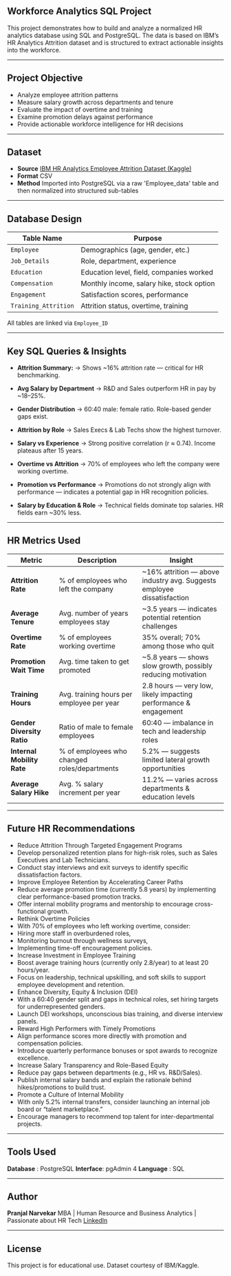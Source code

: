 ## Workforce Analytics SQL Project

This project demonstrates how to build and analyze a normalized HR analytics database using SQL and PostgreSQL. The data is based on IBM’s HR Analytics Attrition dataset and is structured to extract actionable insights into the workforce. 

---

## Project Objective
- Analyze employee attrition patterns
- Measure salary growth across departments and tenure
- Evaluate the impact of overtime and training
- Examine promotion delays against performance
- Provide actionable workforce intelligence for HR decisions

---

## Dataset
- **Source**  [IBM HR Analytics Employee Attrition Dataset (Kaggle)](https://www.kaggle.com/datasets/pavansubhasht/ibm-hr-analytics-attrition-dataset)
- **Format**  CSV
- **Method**  Imported into PostgreSQL via a raw 'Employee_data' table and then normalized into structured sub-tables

---

## Database Design

| Table Name           | Purpose                                   |
|----------------------|-------------------------------------------|
| `Employee`           | Demographics (age, gender, etc.)          |
| `Job_Details`        | Role, department, experience              |
| `Education`          | Education level, field, companies worked  |
| `Compensation`       | Monthly income, salary hike, stock option |
| `Engagement`         | Satisfaction scores, performance          |
| `Training_Attrition` | Attrition status, overtime, training      |

 All tables are linked via `Employee_ID`

---

## Key SQL Queries & Insights

- **Attrition Summary:**
→ Shows ~16% attrition rate — critical for HR benchmarking.

- **Avg Salary by Department**
→ R&D and Sales outperform HR in pay by ~18–25%.

- **Gender Distribution**
→ 60:40 male: female ratio. Role-based gender gaps exist.

- **Attrition by Role**
→ Sales Execs & Lab Techs show the highest turnover.

- **Salary vs Experience**
→ Strong positive correlation (r ≈ 0.74). Income plateaus after 15 years.

- **Overtime vs Attrition**
→ 70% of employees who left the company were working overtime.

- **Promotion vs Performance**
→ Promotions do not strongly align with performance — indicates a potential gap in HR recognition policies.

- **Salary by Education & Role**
→ Technical fields dominate top salaries. HR fields earn ~30% less.

---

## HR Metrics Used

| **Metric**                 | **Description**                              | **Insight**                                                             |
| -------------------------- | -------------------------------------------- | ----------------------------------------------------------------------- |
| **Attrition Rate**         | % of employees who left the company          | \~16% attrition — above industry avg. Suggests employee dissatisfaction |
| **Average Tenure**         | Avg. number of years employees stay          | \~3.5 years — indicates potential retention challenges                  |
| **Overtime Rate**          | % of employees working overtime              | 35% overall; 70% among those who quit                                   |
| **Promotion Wait Time**    | Avg. time taken to get promoted              | \~5.8 years — shows slow growth, possibly reducing motivation           |
| **Training Hours**         | Avg. training hours per employee per year    | 2.8 hours — very low, likely impacting performance & engagement         |
| **Gender Diversity Ratio** | Ratio of male to female employees            | 60:40 — imbalance in tech and leadership roles                          |
| **Internal Mobility Rate** | % of employees who changed roles/departments | 5.2% — suggests limited lateral growth opportunities                    |
| **Average Salary Hike**    | Avg. % salary increment per year             | 11.2% — varies across departments & education levels                    |

---

## Future HR Recommendations

- Reduce Attrition Through Targeted Engagement Programs
- Develop personalized retention plans for high-risk roles, such as Sales Executives and Lab Technicians.
- Conduct stay interviews and exit surveys to identify specific dissatisfaction factors.
- Improve Employee Retention by Accelerating Career Paths
- Reduce average promotion time (currently 5.8 years) by implementing clear performance-based promotion tracks.
- Offer internal mobility programs and mentorship to encourage cross-functional growth.
- Rethink Overtime Policies
- With 70% of employees who left working overtime, consider:
- Hiring more staff in overburdened roles,
- Monitoring burnout through wellness surveys,
- Implementing time-off encouragement policies.
- Increase Investment in Employee Training
- Boost average training hours (currently only 2.8/year) to at least 20 hours/year.
- Focus on leadership, technical upskilling, and soft skills to support employee development and retention.
- Enhance Diversity, Equity & Inclusion (DEI)
- With a 60:40 gender split and gaps in technical roles, set hiring targets for underrepresented genders.
- Launch DEI workshops, unconscious bias training, and diverse interview panels.
- Reward High Performers with Timely Promotions
- Align performance scores more directly with promotion and compensation policies.
- Introduce quarterly performance bonuses or spot awards to recognize excellence.
- Increase Salary Transparency and Role-Based Equity
- Reduce pay gaps between departments (e.g., HR vs. R&D/Sales).
- Publish internal salary bands and explain the rationale behind hikes/promotions to build trust.
- Promote a Culture of Internal Mobility
- With only 5.2% internal transfers, consider launching an internal job board or “talent marketplace.”
- Encourage managers to recommend top talent for inter-departmental projects.

---

## Tools Used

**Database** : PostgreSQL
**Interface**: pgAdmin 4
**Language** : SQL

---

## Author

**Pranjal Narvekar**
MBA | Human Resource and Business Analytics | Passionate about HR Tech
[LinkedIn](https://www.linkedin.com/in/pranjalnnarvekar24)

---

## License
This project is for educational use. Dataset courtesy of IBM/Kaggle.
